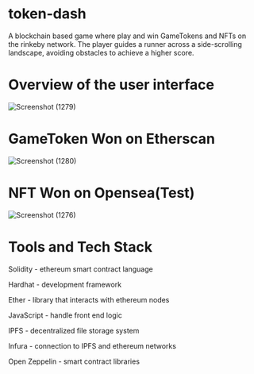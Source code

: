 # token-dash

A blockchain based game where play and win GameTokens and NFTs on the rinkeby network.
The player guides a runner across a side-scrolling landscape, avoiding obstacles to achieve a higher score.

# Overview of the user interface

![Screenshot (1279)](https://user-images.githubusercontent.com/67197664/167314611-5ed1c8d0-ba5e-40be-86a1-ac872ffb29fa.png)

# GameToken Won on Etherscan

![Screenshot (1280)](https://user-images.githubusercontent.com/67197664/167314669-debf1b03-8a06-4d76-a5d0-f3d5e037d603.png)

# NFT Won on Opensea(Test)

![Screenshot (1276)](https://user-images.githubusercontent.com/67197664/167314710-4d463b07-4455-4b02-bf81-6605f9ab74a4.png)

# Tools and Tech Stack

Solidity - ethereum smart contract language

Hardhat - development framework

Ether - library that interacts with ethereum nodes

JavaScript - handle front end logic

IPFS - decentralized file storage system

Infura - connection to IPFS and ethereum networks

Open Zeppelin - smart contract libraries

